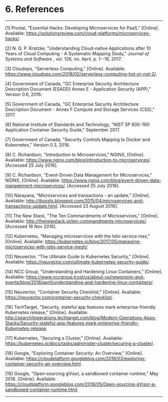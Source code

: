 # 6. References

  -- --

\[1\] Pivotal, \"Essential Hacks: Developing Microservices for PaaS,\" \[Online\]. Available: <https://solutionsreview.com/cloud-platforms/microservices-hacks/>.

\[2\] N. Q. P. Kratzke, \"Understanding Cloud-native Applications after 10 Years of Cloud Computing - A Systematic Mapping Study,\" *Journal of Systems and Software ,* vol. 126, no. April, p. 1--16, 2017.

\[3\] Cloudops, \"Serverless Computing,\" \[Online\]. Available: <https://www.cloudops.com/2018/02/serverless-computing-hot-or-not-2/>.

\[4\] Government of Canada, \"GC Enterprise Security Architecture Description Document (ESADD) Annex E - Application Security (APP),\" Version 0.6, 2016.

\[5\] Government of Canada, \"GC Enterprise Security Architecture Description Document - Annex F Compute and Storage Services (CSS),\" 2017.

\[6\] National Institute of Standards and Technology, \"NIST SP 800-190: Application Container Security Guide,\" September 2017.

\[7\] Government of Canada, \"Security Controls Mapping to Docker and Kubernetes,\" Version 0.3, 2018.

\[8\] C. Richardson, \"Introduction to Microservices,\" NGINX, \[Online\]. Available: <https://www.nginx.com/blog/introduction-to-microservices/>. \[Accessed 25 July 2016\].

\[9\] C. Richardson, \"Event-Driven Data Management for Microservices,\" NGINX, \[Online\]. Available: <https://www.nginx.com/blog/event-driven-data-management-microservices/>. \[Accessed 25 July 2016\].

\[10\] Narayana, \"Microservices and transactions - an update,\" \[Online\]. Available: <http://jbossts.blogspot.com/2015/04/microservices-and-transactions-update.html>. \[Accessed 23 August 2016\].

\[11\] The New Stack, \"The Ten Commandments of Microservices,\" \[Online\]. Available: <http://thenewstack.io/ten-commandments-microservices/>. \[Accessed 16 Nov 2016\].

\[12\] Kubernetes, \"Managing microservices with the Istio service mes,\" \[Online\]. Available: <https://kubernetes.io/blog/2017/05/managing-microservices-with-istio-service-mesh/>

\[13\] Neuvector, \"The Ultimate Guide to Kubernetes Security,\" \[Online\]. Available: <https://neuvector.com/ultimate-kubernetes-security-guide/>.

\[14\] NCC Group, \"Understanding and Hardening Linux Containers,\" \[Online\]. Available: <https://www.nccgroup.trust/us/about-us/newsroom-and-events/blog/2016/april/understanding-and-hardening-linux-containers/>.

\[15\] Neuvector, \"Container Security Checklist,\" \[Online\]. Available: <https://neuvector.com/container-security-checklist/>.

\[16\] TechTarget, \"Security, stateful app features mark enterprise-friendly Kubernetes release,\" \[Online\]. Available: <http://searchitoperations.techtarget.com/blog/Modern-Operations-Apps-Stacks/Security-stateful-app-features-mark-enterprise-friendly-Kubernetes-release>.

\[17\] Kubernetes, \"Securing a Cluster,\" \[Online\]. Available: <https://kubernetes.io/docs/tasks/administer-cluster/securing-a-cluster/>.

\[18\] Google, \"Exploring Container Security: An Overview,\" \[Online\]. Available: <https://cloudplatform.googleblog.com/2018/03/exploring-container-security-an-overview.html>.

\[19\] Google, \"Open-sourcing gVisor, a sandboxed container runtime,\" May 2018. \[Online\]. Available: <https://cloudplatform.googleblog.com/2018/05/Open-sourcing-gVisor-a-sandboxed-container-runtime.html>.

  -- --

[^1]: Recently sandboxed containers provide a secure isolation boundary between host OS and image, such as Kata Containers, vSphere Integrated Containers and gVisor \[19\]

[^2]: Note that two definitions of "orchestration" in use. Business process orchestration directs the execution of a business process. Container orchestration (also known as container scheduling) directs the deployment and redeployment of containers to meet demand and performance requirements.

[^3]: An individual microservice may have a small attack surface, but a collection of microservices is likely to have a larger attack surface than a monolithic application that provides the same set of functions.

[^4]: A very recent networking addition is the replacement of iptables with Berkeley Packet Filter (BPF), often implemented with Cilium. Open source and CNI-compatible Cilium brings API-aware network security filtering to Linux container frameworks.
